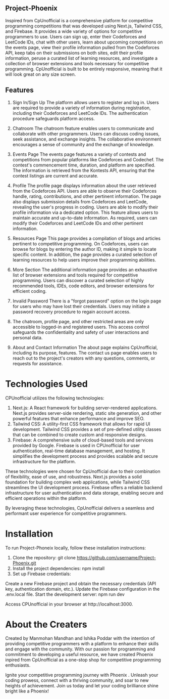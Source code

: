 ## Project-Phoenix
Inspired from CpUnofficial is a comprehensive platform for competitive programming competitions that was developed using Next.js, Tailwind CSS, and Firebase. It provides a wide variety of options for competitive programmers to use. Users can sign up, enter their Codeforces and LeetCode IDs, chat with other users, learn about upcoming competitions on the events page, view their profile information pulled from the Codeforces API, keep tabs on their submissions on both sites, edit their profile information, peruse a curated list of learning resources, and investigate a collection of browser extensions and tools necessary for competitive programming. CpUnofficial is built to be entirely responsive, meaning that it will look great on any size screen.

## Features
1.  Sign In/Sign Up
The platform allows users to register and log in.
Users are required to provide a variety of information during registration, including their Codeforces and LeetCode IDs.
The authentication procedure safeguards platform access.
2.  Chatroom
The chatroom feature enables users to communicate and collaborate with other programmers.
Users can discuss coding issues, seek assistance, and exchange insights.
The collaborative environment encourages a sense of community and the exchange of knowledge.
3. Events Page 
The events page features a variety of contests and competitions from popular platforms like Codeforces and Codechef.
The contest's commencement time, duration, and platform are specified.
The information is retrieved from the Kontests API, ensuring that the contest listings are current and accurate.
4. Profile 
The profile page displays information about the user retrieved from the Codeforces API.
Users are able to observe their Codeforces handle, rating, contributions, and other pertinent information.
The page also displays submission details from Codeforces and LeetCode, revealing the user's progress in coding.
Users are able to modify their profile information via a dedicated option.
This feature allows users to maintain accurate and up-to-date information.
As required, users can modify their Codeforces and LeetCode IDs and other pertinent information.
5. Resources Page 
This page provides a compilation of blogs and articles pertinent to competitive programming.
On Codeforces, users can browse for blogs by entering the author ID, making it simple to locate specific content.
In addition, the page provides a curated selection of learning resources to help users improve their programming abilities.
6. More Section
The additional information page provides an exhaustive list of browser extensions and tools required for competitive programming.
Users can discover a curated selection of highly recommended tools, IDEs, code editors, and browser extensions for efficient coding.
7. Invalid Password
There is a "forgot password" option on the login page for users who may have lost their credentials.
Users may initiate a password recovery procedure to regain account access.

8. The chatroom, profile page, and other restricted areas are only accessible to logged-in and registered users.
This access control safeguards the confidentiality and safety of user interactions and personal data.

9. About and Contact Information
The about page explains CpUnofficial, including its purpose, features.
The contact us page enables users to reach out to the project's creators with any questions, comments, or requests for assistance.

# Technologies Used
CPUnofficial utilizes the following technologies:

1. Next.js: A React framework for building server-rendered applications. Next.js provides server-side rendering, static site generation, and other powerful features that enhance performance and improve SEO.
2. Tailwind CSS: A utility-first CSS framework that allows for rapid UI development. Tailwind CSS provides a set of pre-defined utility classes that can be combined to create custom and responsive designs.
3. Firebase: A comprehensive suite of cloud-based tools and services provided by Google. Firebase is used in CPUnofficial for user authentication, real-time database management, and hosting. It simplifies the development process and provides scalable and secure infrastructure for the platform.

These technologies were chosen for CpUnofficial due to their combination of flexibility, ease of use, and robustness. Next.js provides a solid foundation for building complex web applications, while Tailwind CSS streamlines the UI development process. Firebase offers a reliable backend infrastructure for user authentication and data storage, enabling secure and efficient operations within the platform.

By leveraging these technologies, CpUnofficial delivers a seamless and performant user experience for competitive programmers.

# Installation
To run Project-Phoneix locally, follow these installation instructions:
1. Clone the repository:
git clone  https://github.com/username/Project-Phoenix.git
2. Install the project dependencies:
npm install
3. Set up Firebase credentials:

Create a new Firebase project and obtain the necessary credentials (API key, authentication domain, etc.).
Update the Firebase configuration in the .env.local file.
Start the development server:
npm run dev

Access CPUnofficial in your browser at http://localhost:3000.

# About the Creaters

Created by Manmohan Mandhan and Ishika Poddar with the intention of providing competitive programmers with a platform to enhance their skills and engage with the community. With our passion for programming and commitment to developing a useful resource, we have created Phoenix inpired from CpUnofficial as a one-stop shop for competitive programming enthusiasts.

 Ignite your competitive programming journey with Phoenix . Unleash your coding prowess, connect with a thriving community, and soar to new heights of achievement. Join us today and let your coding brilliance shine bright like a Phoenix!






